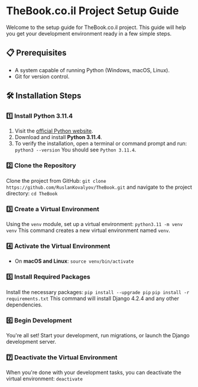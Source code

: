 # TheBook.co.il Project Setup Guide

Welcome to the setup guide for TheBook.co.il project. This guide will help you get your development environment ready in a few simple steps.

## 📋 Prerequisites

- A system capable of running Python (Windows, macOS, Linux).
- Git for version control.

## 🛠️ Installation Steps

### 1️⃣ Install Python 3.11.4

1. Visit the [official Python website](https://www.python.org/downloads/).
2. Download and install **Python 3.11.4**.
3. To verify the installation, open a terminal or command prompt and run:
`python3 --version`
You should see `Python 3.11.4`.

### 2️⃣ Clone the Repository

Clone the project from GitHub:
`git clone https://github.com/RuslanKovalyov/TheBook.git`
and navigate to the project directory:
`cd TheBook`

### 3️⃣ Create a Virtual Environment

Using the `venv` module, set up a virtual environment:
`python3.11 -m venv venv`
This command creates a new virtual environment named `venv`.

### 4️⃣ Activate the Virtual Environment

- On **macOS and Linux**:
`source venv/bin/activate`

### 5️⃣ Install Required Packages

Install the necessary packages:
`pip install --upgrade pip`
`pip install -r requirements.txt`
This command will install Django 4.2.4 and any other dependencies.

### 6️⃣ Begin Development

You're all set! Start your development, run migrations, or launch the Django development server.

### 7️⃣ Deactivate the Virtual Environment

When you're done with your development tasks, you can deactivate the virtual environment:
`deactivate`
